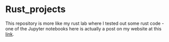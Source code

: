 # Rust_projects

This repository is more like my rust lab where I tested out some rust code - one of the Jupyter notebooks here is actually a post on my website at this [link](https://jhylin.github.io/Data_in_life_blog/posts/09_Pills/Rust_evcxr_polars_plotly_final.html).
